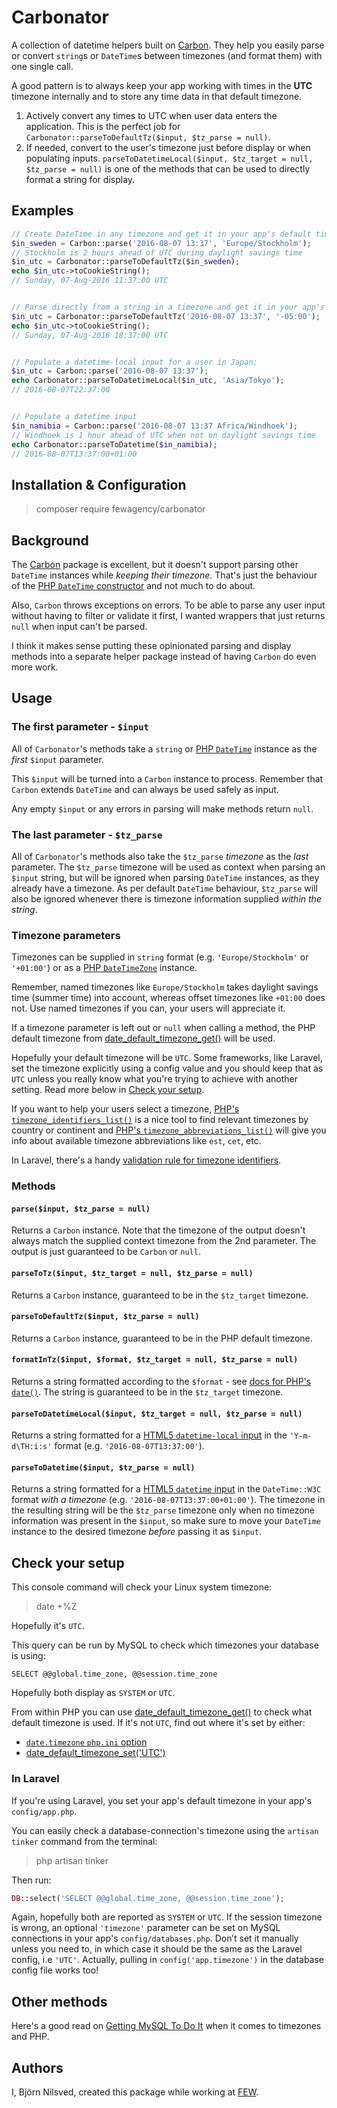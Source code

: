 # Carbonator
A collection of datetime helpers built on [Carbon](http://carbon.nesbot.com).
They help you easily parse or convert `string`s or `DateTime`s between timezones (and format them) with one single call.

A good pattern is to always keep your app working with times in the **UTC** timezone internally
and to store any time data in that default timezone.

1. Actively convert any times to UTC when user data enters the application.
This is the perfect job for `Carbonator::parseToDefaultTz($input, $tz_parse = null)`.
2. If needed, convert to the user's timezone just before display or when populating inputs.
`parseToDatetimeLocal($input, $tz_target = null, $tz_parse = null)`
is one of the methods that can be used to directly format a string for display.

## Examples
```php
// Create DateTime in any timezone and get it in your app's default timezone:
$in_sweden = Carbon::parse('2016-08-07 13:37', 'Europe/Stockholm');
// Stockholm is 2 hours ahead of UTC during daylight savings time
$in_utc = Carbonator::parseToDefaultTz($in_sweden);
echo $in_utc->toCookieString();
// Sunday, 07-Aug-2016 11:37:00 UTC


// Parse directly from a string in a timezone and get it in your app's default timezone:
$in_utc = Carbonator::parseToDefaultTz('2016-08-07 13:37', '-05:00');
echo $in_utc->toCookieString();
// Sunday, 07-Aug-2016 18:37:00 UTC


// Populate a datetime-local input for a user in Japan:
$in_utc = Carbon::parse('2016-08-07 13:37');
echo Carbonator::parseToDatetimeLocal($in_utc, 'Asia/Tokyo');
// 2016-08-07T22:37:00


// Populate a datetime input
$in_namibia = Carbon::parse('2016-08-07 13:37 Africa/Windhoek');
// Windhoek is 1 hour ahead of UTC when not on daylight savings time
echo Carbonator::parseToDatetime($in_namibia);
// 2016-08-07T13:37:00+01:00
```

## Installation & Configuration
> composer require fewagency/carbonator

## Background
The [Carbon](http://carbon.nesbot.com) package is excellent,
but it doesn't support parsing other `DateTime` instances while *keeping their timezone*.
That's just the behaviour of the [PHP `DateTime` constructor](http://php.net/manual/en/datetime.construct.php)
and not much to do about.

Also, `Carbon` throws exceptions on errors.
To be able to parse any user input without having to filter or validate it first,
I wanted wrappers that just returns `null` when input can't be parsed. 

I think it makes sense putting these opinionated parsing and display methods into a separate
helper package instead of having `Carbon` do even more work.

## Usage

### The first parameter - `$input`
All of `Carbonator`'s methods take a `string` or
[PHP `DateTime`](http://php.net/manual/en/class.datetime.php)
instance as the *first* `$input` parameter.

This `$input` will be turned into a `Carbon` instance to process.
Remember that `Carbon` extends `DateTime` and can always be used safely as input.

Any empty `$input` or any errors in parsing will make methods return `null`.

### The last parameter - `$tz_parse`
All of `Carbonator`'s methods also take the `$tz_parse` *timezone* as the *last* parameter.
The `$tz_parse` timezone will be used as context when parsing an `$input` string,
but will be ignored when parsing `DateTime` instances, as they already have a timezone.
As per default `DateTime` behaviour, `$tz_parse` will also be ignored whenever there is timezone
information supplied *within the string*.

### Timezone parameters
Timezones can be supplied in `string` format (e.g. `'Europe/Stockholm'` or `'+01:00'`) or as a
[PHP `DateTimeZone`](http://php.net/manual/en/class.datetimezone.php) instance.

Remember, named timezones like `Europe/Stockholm` takes daylight savings time (summer time)
into account, whereas offset timezones like `+01:00` does not.
Use named timezones if you can, your users will appreciate it.

If a timezone parameter is left out or `null` when calling a method,
the PHP default timezone from
[date_default_timezone_get()](http://php.net/manual/en/function.date-default-timezone-get.php)
will be used.

Hopefully your default timezone will be `UTC`.
Some frameworks, like Laravel, set the timezone explicitly using a config value
and you should keep that as `UTC` unless you really know what you're trying to achieve with
another setting.
Read more below in [Check your setup](#checkyoursetup).

If you want to help your users select a timezone,
[PHP's `timezone_identifiers_list()`](http://php.net/manual/en/function.timezone-identifiers-list.php)
is a nice tool to find relevant timezones by country or continent
and [PHP's `timezone_abbreviations_list()`](http://php.net/manual/en/datetimezone.listabbreviations.php)
will give you info about available timezone abbreviations like `est`, `cet`, etc.

In Laravel, there's a handy [validation rule for timezone identifiers](https://laravel.com/docs/validation#rule-timezone).

### Methods
#### `parse($input, $tz_parse = null)`
Returns a `Carbon` instance.
Note that the timezone of the output doesn't always match the supplied context timezone
from the 2nd parameter. The output is just guaranteed to be `Carbon` or `null`.

#### `parseToTz($input, $tz_target = null, $tz_parse = null)`
Returns a `Carbon` instance, guaranteed to be in the `$tz_target` timezone.

#### `parseToDefaultTz($input, $tz_parse = null)`
Returns a `Carbon` instance, guaranteed to be in the PHP default timezone.

#### `formatInTz($input, $format, $tz_target = null, $tz_parse = null)`
Returns a string formatted according to the `$format` - see [docs for PHP's `date()`](http://php.net/manual/en/function.date.php).
The string is guaranteed to be in the `$tz_target` timezone.

#### `parseToDatetimeLocal($input, $tz_target = null, $tz_parse = null)`
Returns a string formatted for a
[HTML5 `datetime-local` input](http://www.w3.org/TR/html-markup/input.datetime-local.html)
in the `'Y-m-d\TH:i:s'` format (e.g. `'2016-08-07T13:37:00'`).

#### `parseToDatetime($input, $tz_parse = null)`
Returns a string formatted for a [HTML5 `datetime` input](http://www.w3.org/TR/html-markup/input.datetime.html)
in the `DateTime::W3C` format *with a timezone* (e.g. `'2016-08-07T13:37:00+01:00'`).
The timezone in the resulting string will be the `$tz_parse` timezone only when no
timezone information was present in the `$input`, so make sure to move your
`DateTime` instance to the desired timezone *before* passing it as `$input`.

## Check your setup
This console command will check your Linux system timezone:
> date +%Z

Hopefully it's `UTC`.

This query can be run by MySQL to check which timezones your database is using:
```mysql
SELECT @@global.time_zone, @@session.time_zone
```
Hopefully both display as `SYSTEM` or `UTC`.

From within PHP you can use
[date_default_timezone_get()](http://php.net/manual/en/function.date-default-timezone-get.php)
to check what default timezone is used.
If it's not `UTC`, find out where it's set by either:
- [`date.timezone` `php.ini` option](http://php.net/manual/en/datetime.configuration.php#ini.date.timezone)
- [date_default_timezone_set('UTC')](http://php.net/manual/en/function.date-default-timezone-set.php)

### In Laravel
If you're using Laravel, you set your app's default timezone in your app's `config/app.php`.

You can easily check a database-connection's timezone using the `artisan tinker` command from the terminal:
> php artisan tinker

Then run:

```php
DB::select('SELECT @@global.time_zone, @@session.time_zone');
```

Again, hopefully both are reported as `SYSTEM` or `UTC`.
If the session timezone is wrong, an optional `'timezone'` parameter can be set on MySQL connections
in your app's `config/databases.php`.
Don’t set it manually unless you need to, in which case it should be the same as the
Laravel config, i.e `'UTC'`.
Actually, pulling in `config('app.timezone')` in the database config file works too!

## Other methods
Here's a good read on [Getting MySQL To Do It](https://www.mettle.io/blog/post/mysql-php-timezone/) when it comes to timezones and PHP.

## Authors
I, Björn Nilsved, created this package while working at [FEW](http://fewagency.se).

